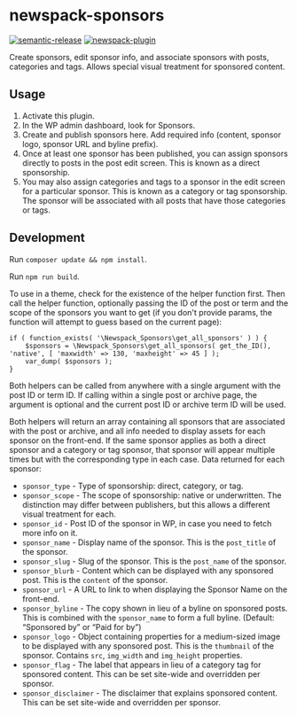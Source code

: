 # newspack-sponsors

[![semantic-release](https://img.shields.io/badge/%20%20%F0%9F%93%A6%F0%9F%9A%80-semantic--release-e10079.svg)](https://github.com/semantic-release/semantic-release) [![newspack-plugin](https://circleci.com/gh/Automattic/newspack-plugin/tree/master.svg?style=shield)](https://circleci.com/gh/Automattic/newspack-plugin)

Create sponsors, edit sponsor info, and associate sponsors with posts, categories and tags. Allows special visual treatment for sponsored content.

## Usage

1. Activate this plugin.
2. In the WP admin dashboard, look for Sponsors.
3. Create and publish sponsors here. Add required info (content, sponsor logo, sponsor URL and byline prefix).
4. Once at least one sponsor has been published, you can assign sponsors directly to posts in the post edit screen. This is known as a direct sponsorship.
5. You may also assign categories and tags to a sponsor in the edit screen for a particular sponsor. This is known as a category or tag sponsorship. The sponsor will be associated with all posts that have those categories or tags.

## Development

Run `composer update && npm install`.

Run `npm run build`.

To use in a theme, check for the existence of the helper function first. Then call the helper function, optionally passing the ID of the post or term and the scope of the sponsors you want to get (if you don't provide params, the function will attempt to guess based on the current page):

```
if ( function_exists( '\Newspack_Sponsors\get_all_sponsors' ) ) {
	$sponsors = \Newspack_Sponsors\get_all_sponsors( get_the_ID(), 'native', [ 'maxwidth' => 130, 'maxheight' => 45 ] );
	var_dump( $sponsors );
}
```

Both helpers can be called from anywhere with a single argument with the post ID or term ID. If calling within a single post or archive page, the argument is optional and the current post ID or archive term ID will be used.

Both helpers will return an array containing all sponsors that are associated with the post or archive, and all info needed to display assets for each sponsor on the front-end. If the same sponsor applies as both a direct sponsor and a category or tag sponsor, that sponsor will appear multiple times but with the corresponding type in each case. Data returned for each sponsor:

- `sponsor_type` - Type of sponsorship: direct, category, or tag.
- `sponsor_scope` - The scope of sponsorship: native or underwritten. The distinction may differ between publishers, but this allows a different visual treatment for each.
- `sponsor_id` - Post ID of the sponsor in WP, in case you need to fetch more info on it.
- `sponsor_name` - Display name of the sponsor. This is the `post_title` of the sponsor.
- `sponsor_slug` - Slug of the sponsor. This is the `post_name` of the sponsor.
- `sponsor_blurb` - Content which can be displayed with any sponsored post. This is the `content` of the sponsor.
- `sponsor_url` - A URL to link to when displaying the Sponsor Name on the front-end.
- `sponsor_byline` - The copy shown in lieu of a byline on sponsored posts. This is combined with the `sponsor_name` to form a full byline. (Default: “Sponsored by” or “Paid for by”)
- `sponsor_logo` - Object containing properties for a medium-sized image to be displayed with any sponsored post. This is the `thumbnail` of the sponsor. Contains `src`, `img_width` and `img_height` properties.
- `sponsor_flag` - The label that appears in lieu of a category tag for sponsored content. This can be set site-wide and overridden per sponsor.
- `sponsor_disclaimer` - The disclaimer that explains sponsored content. This can be set site-wide and overridden per sponsor.
